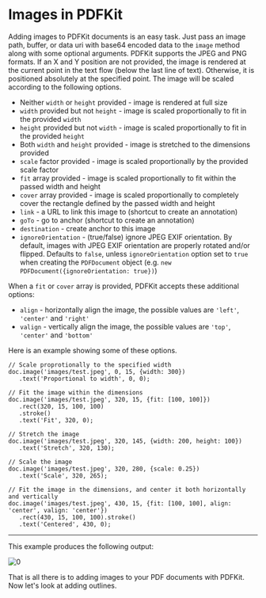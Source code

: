 # Images in PDFKit

Adding images to PDFKit documents is an easy task. Just pass an image path, buffer, or data uri with base64 encoded data to
the `image` method along with some optional arguments. PDFKit supports the
JPEG and PNG formats. If an X and Y position are not provided, the image is
rendered at the current point in the text flow (below the last line of text).
Otherwise, it is positioned absolutely at the specified point. The image will
be scaled according to the following options.

- Neither `width` or `height` provided - image is rendered at full size
- `width` provided but not `height` - image is scaled proportionally to fit in the provided `width`
- `height` provided but not `width` - image is scaled proportionally to fit in the provided `height`
- Both `width` and `height` provided - image is stretched to the dimensions provided
- `scale` factor provided - image is scaled proportionally by the provided scale factor
- `fit` array provided - image is scaled proportionally to fit within the passed width and height
- `cover` array provided - image is scaled proportionally to completely cover the rectangle defined by the passed width and height
- `link` - a URL to link this image to (shortcut to create an annotation)
- `goTo` - go to anchor (shortcut to create an annotation)
- `destination` - create anchor to this image
- `ignoreOrientation` - (true/false) ignore JPEG EXIF orientation. By default, images with JPEG EXIF orientation are properly rotated and/or flipped. Defaults to `false`, unless `ignoreOrientation` option set to `true` when creating the `PDFDocument` object (e.g. `new PDFDocument({ignoreOrientation: true})`)

When a `fit` or `cover` array is provided, PDFKit accepts these additional options:

- `align` - horizontally align the image, the possible values are `'left'`, `'center'` and `'right'`
- `valign` - vertically align the image, the possible values are `'top'`, `'center'` and `'bottom'`

Here is an example showing some of these options.

    // Scale proprotionally to the specified width
    doc.image('images/test.jpeg', 0, 15, {width: 300})
       .text('Proportional to width', 0, 0);

    // Fit the image within the dimensions
    doc.image('images/test.jpeg', 320, 15, {fit: [100, 100]})
       .rect(320, 15, 100, 100)
       .stroke()
       .text('Fit', 320, 0);

    // Stretch the image
    doc.image('images/test.jpeg', 320, 145, {width: 200, height: 100})
       .text('Stretch', 320, 130);

    // Scale the image
    doc.image('images/test.jpeg', 320, 280, {scale: 0.25})
       .text('Scale', 320, 265);

    // Fit the image in the dimensions, and center it both horizontally and vertically
    doc.image('images/test.jpeg', 430, 15, {fit: [100, 100], align: 'center', valign: 'center'})
       .rect(430, 15, 100, 100).stroke()
       .text('Centered', 430, 0);

---

This example produces the following output:

![0](images/images.png '400')

That is all there is to adding images to your PDF documents with PDFKit. Now
let's look at adding outlines.
